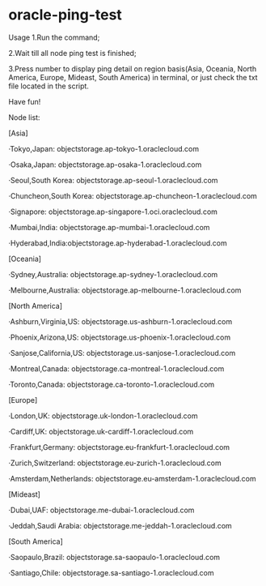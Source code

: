 # oracle-ping-test
Usage
1.Run the command;

2.Wait till all node ping test is finished;

3.Press number to display ping detail on region basis(Asia, Oceania, North America, Europe, Mideast, South America) in terminal, or just check the txt file located in the script.

Have fun!

Node list:

[Asia]

·Tokyo,Japan: objectstorage.ap-tokyo-1.oraclecloud.com

·Osaka,Japan: objectstorage.ap-osaka-1.oraclecloud.com

·Seoul,South Korea: objectstorage.ap-seoul-1.oraclecloud.com

·Chuncheon,South Korea: objectstorage.ap-chuncheon-1.oraclecloud.com

·Signapore: objectstorage.ap-singapore-1.oci.oraclecloud.com

·Mumbai,India: objectstorage.ap-mumbai-1.oraclecloud.com

·Hyderabad,India:objectstorage.ap-hyderabad-1.oraclecloud.com


[Oceania]

·Sydney,Australia: objectstorage.ap-sydney-1.oraclecloud.com

·Melbourne,Australia: objectstorage.ap-melbourne-1.oraclecloud.com

[North America]

·Ashburn,Virginia,US: objectstorage.us-ashburn-1.oraclecloud.com

·Phoenix,Arizona,US: objectstorage.us-phoenix-1.oraclecloud.com

·Sanjose,California,US: objectstorage.us-sanjose-1.oraclecloud.com

·Montreal,Canada: objectstorage.ca-montreal-1.oraclecloud.com

·Toronto,Canada: objectstorage.ca-toronto-1.oraclecloud.com


[Europe]

·London,UK: objectstorage.uk-london-1.oraclecloud.com

·Cardiff,UK: objectstorage.uk-cardiff-1.oraclecloud.com

·Frankfurt,Germany: objectstorage.eu-frankfurt-1.oraclecloud.com

·Zurich,Switzerland: objectstorage.eu-zurich-1.oraclecloud.com

·Amsterdam,Netherlands: objectstorage.eu-amsterdam-1.oraclecloud.com


[Mideast]

·Dubai,UAF: objectstorage.me-dubai-1.oraclecloud.com

·Jeddah,Saudi Arabia: objectstorage.me-jeddah-1.oraclecloud.com


[South America]

·Saopaulo,Brazil: objectstorage.sa-saopaulo-1.oraclecloud.com

·Santiago,Chile: objectstorage.sa-santiago-1.oraclecloud.com


